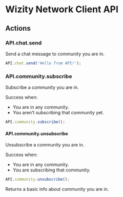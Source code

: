 # Wizity Network Client API

## Actions

### API.chat.send
Send a chat message to community you are in.

``` javascript
API.chat.send('Hello from API!');
```

### API.community.subscribe
Subscribe a community you are in.

Success when:
* You are in any community.
* You aren't subscribing that community yet.

``` js
API.community.subscribe();
```

#### API.community.unsubscribe
Unsubscribe a community you are in.

Success when:
* You are in any community.
* You are subscribing that community.

``` js
API.community.unsubscribe();
```

Returns a basic info about community you are in.
